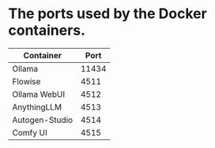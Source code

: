 # The ports used by the Docker containers.

| Container      | Port  |
| -------------- | ----- |
| Ollama         | 11434 |
| Flowise        | 4511  |
| Ollama WebUI   | 4512  |
| AnythingLLM    | 4513  |
| Autogen-Studio | 4514  |
| Comfy UI       | 4515  |
